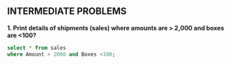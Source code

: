 ****INTERMEDIATE PROBLEMS****
---

**1. Print details of shipments (sales) where amounts are > 2,000 and boxes are <100?**
```sql
select * from sales
where Amount > 2000 and Boxes <100;
```
